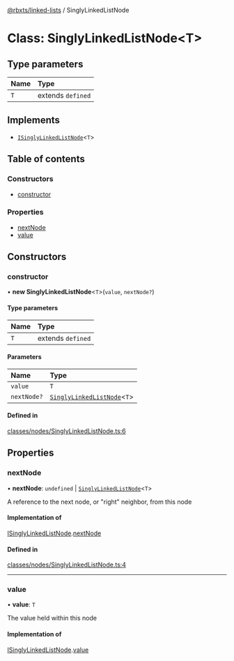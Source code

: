 [@rbxts/linked-lists](../README.md) / SinglyLinkedListNode

# Class: SinglyLinkedListNode<T\>

## Type parameters

| Name | Type |
| :------ | :------ |
| `T` | extends `defined` |

## Implements

- [`ISinglyLinkedListNode`](../interfaces/ISinglyLinkedListNode.md)<`T`\>

## Table of contents

### Constructors

- [constructor](SinglyLinkedListNode.md#constructor)

### Properties

- [nextNode](SinglyLinkedListNode.md#nextnode)
- [value](SinglyLinkedListNode.md#value)

## Constructors

### constructor

• **new SinglyLinkedListNode**<`T`\>(`value`, `nextNode?`)

#### Type parameters

| Name | Type |
| :------ | :------ |
| `T` | extends `defined` |

#### Parameters

| Name | Type |
| :------ | :------ |
| `value` | `T` |
| `nextNode?` | [`SinglyLinkedListNode`](SinglyLinkedListNode.md)<`T`\> |

#### Defined in

[classes/nodes/SinglyLinkedListNode.ts:6](https://github.com/Bytebit-Org/roblox-LinkedLists/blob/master/src/classes/nodes/SinglyLinkedListNode.ts#L6)

## Properties

### nextNode

• **nextNode**: `undefined` \| [`SinglyLinkedListNode`](SinglyLinkedListNode.md)<`T`\>

A reference to the next node, or "right" neighbor, from this node

#### Implementation of

[ISinglyLinkedListNode](../interfaces/ISinglyLinkedListNode.md).[nextNode](../interfaces/ISinglyLinkedListNode.md#nextnode)

#### Defined in

[classes/nodes/SinglyLinkedListNode.ts:4](https://github.com/Bytebit-Org/roblox-LinkedLists/blob/master/src/classes/nodes/SinglyLinkedListNode.ts#L4)

___

### value

• **value**: `T`

The value held within this node

#### Implementation of

[ISinglyLinkedListNode](../interfaces/ISinglyLinkedListNode.md).[value](../interfaces/ISinglyLinkedListNode.md#value)

